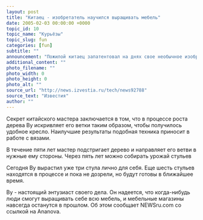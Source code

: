```yaml
---
layout: post
title: "Китаец - изобретатель научился выращивать мебель"
date: 2005-02-03 00:00:00 +0000
topic_id: 10
topic_name: "Курьёзы"
topic_slug: fun
categories: [fun]
subtitle: ""
announcement: "Пожилой китаец запатентовал на днях свое необычное изобретение: 60-летний господин Ву научился выращивать стулья."
additional_content: ""
photo_filename: ""
photo_width: 0
photo_height: 0
photo_alt: ""
source_url: "http://news.izvestia.ru/tech/news92788"
source_text: "Известия"
author: ""
---
```

Секрет китайского мастера заключается в том, что в процессе роста дерева Ву искривляет его ветки таким образом, чтобы получилось удобное кресло. Наилучшие результаты подобная техника приносит в работе с вязами.

В течение пяти лет мастер подстригает дерево и направляет его ветви в нужные ему стороны. Через пять лет можно собирать урожай стульев

Сегодня Ву вырастил уже три стула лично для себя. Еще шесть стульев находятся в процессе и пока не дозрели, но будут готовы в ближайшее время.

Ву - настоящий энтузиаст своего дела. Он надеется, что когда-нибудь люди смогут выращивать себе всю мебель, и мебельные магазины навсегда останутся в прошлом. Об этом сообщает NEWSru.com со ссылкой на Ananova.
